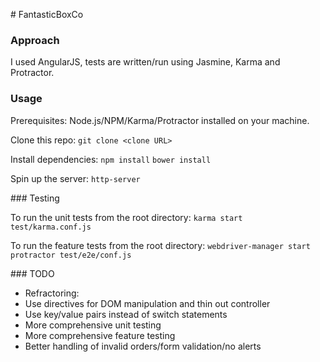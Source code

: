# FantasticBoxCo

### Approach
I used AngularJS, tests are written/run using Jasmine, Karma and Protractor.


### Usage

Prerequisites:
Node.js/NPM/Karma/Protractor installed on your machine.

Clone this repo:
``` git clone <clone URL> ```

Install dependencies:
``` npm install ```
``` bower install ```

Spin up the server:
``` http-server ```

### Testing

To run the unit tests from the root directory:
``` karma start test/karma.conf.js ```

To run the feature tests from the root directory:
``` webdriver-manager start ```
``` protractor test/e2e/conf.js ```


### TODO
* Refractoring: 
* Use directives for DOM manipulation and thin out controller
* Use key/value pairs instead of switch statements
* More comprehensive unit testing
* More comprehensive feature testing
* Better handling of invalid orders/form validation/no alerts